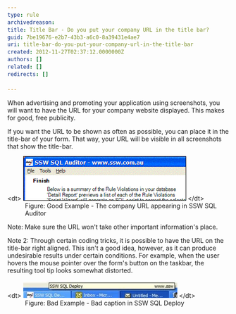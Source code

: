 ```yaml
---
type: rule
archivedreason: 
title: Title Bar - Do you put your company URL in the title bar?
guid: 7be19676-e2b7-43b3-a6c0-8a39431e4ae7
uri: title-bar-do-you-put-your-company-url-in-the-title-bar
created: 2012-11-27T02:37:12.0000000Z
authors: []
related: []
redirects: []

---
```


When advertising and promoting your application using screenshots, you will want to have the URL for your company website displayed. This makes for good, free publicity.

<!--endintro-->

If you want the URL to be shown as often as possible, you can place it in the title-bar of your form. That way, your URL will be visible in all screenshots that show the title-bar.
<dl class="goodImage">&lt;dt&gt;
      <img alt="Title Bar URL" src="../../assets/TitleBarURL.gif">
   &lt;/dt&gt;<dd>Figure: Good Example - The company URL appearing in SSW SQL Auditor</dd></dl>
Note: Make sure the URL won't take other important information's place.

Note 2: Through certain coding tricks, it is possible to have the URL on the title-bar right aligned. This isn't a good idea, however, as it can produce undesirable results under certain conditions. For example, when the user hovers the mouse pointer over the form's button on the taskbar, the resulting tool tip looks somewhat distorted.
<dl class="badImage">&lt;dt&gt;
      <img alt="Ugly Tooltip Effect" src="../../assets/UglyTooltipEffect.gif" style="height:40px;width:350px;">
   &lt;/dt&gt;<dd>Figure: Bad Example - Bad caption in SSW SQL Deploy</dd></dl>
